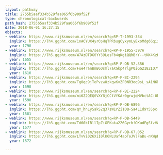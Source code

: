 ```yaml
---
layout: pathway
title: 2755b5aaf334b529faa065f6b909f52f
type: chronological-backwards
path_hash: 2755b5aaf334b529faa065f6b909f52f
date: 2018-06-01 16:27:15
objects:
- weblink: https://www.rijksmuseum.nl/en/search?q=RP-T-1993-334
  imglink: https://lh4.ggpht.com/1nACYUX4yrOpHqTPRbugCyxymLyExoMdg6Gqizxir1-OJX1OS6c5gOoTLJixD-0yrMruoPhM9SmOQ8VuPvnt-mJnNQ=s200
  year: 1790
- weblink: https://www.rijksmuseum.nl/en/search?q=RP-P-1955-397A
  imglink: https://lh5.ggpht.com/W7AzDTDG0YY39LesFb4qKgiQQhBrY--tKK4KzK43X3BeD4U9yAyqA15Dvk-sKVS5v2zZqM4uswqCy7bDt731R9eWjFI-=s200
  year: 1655
- weblink: https://www.rijksmuseum.nl/en/search?q=RP-P-OB-52.356
  imglink: https://lh6.ggpht.com/Fue4ranBmBGOsml7aXGkp4rlgP0iGG218ZIO7tg5H0Y-vAcjo_0t_vxUOweXkq-st1ISRp1hgN2o6eTcTC5rUM_SvEo=s200
  year: 1610
- weblink: https://www.rijksmuseum.nl/en/search?q=RP-P-BI-2294
  imglink: https://lh3.ggpht.com/TgOqc9jToPvzwOzkqwKvZF0NR3oq9sL_sA1N6k7LtBx3HFejIUSySPk7ebK11ITQuRt6RnA9UYHOt1CAvVElPbSTV0Q=s200
  year: 1590
- weblink: https://www.rijksmuseum.nl/en/search?q=RP-P-BI-2224
  imglink: https://lh3.ggpht.com/ni6Z2QEQ6VXY8jCCtVfKAr0grwjqMVbctAC-0MSsWnLiUICdkUDq4X6CDDaFdf9SKo4ynXfDTb4jY-vBb2b1LJpzPwQ=s200
  year: 1590
- weblink: https://www.rijksmuseum.nl/en/search?q=RP-P-OB-6896
  imglink: https://lh6.ggpht.com/qY_hnLySakS2q37zW1rZi10Q-Sa4L1d9Y5Spc-IuPT4ZqQNk75inmit-TVDy91xm1TopLFkLL8F42Nh2kuaeN7_rNZs=s200
  year: 1581
- weblink: https://www.rijksmuseum.nl/en/search?q=RP-P-OB-5449
  imglink: https://lh3.ggpht.com/Td60kIBll7pZiGEKaka2Z6GyrhfOKudEgSfzV8US_pPf-t_ukInNqNUe-6ZrVI5XjKM0pmxa5dxixAvaXjJgVEz96s4=s200
  year: 1577
- weblink: https://www.rijksmuseum.nl/en/search?q=RP-P-OB-67.052
  imglink: https://lh6.ggpht.com/LTvVi026XiI0lK6NLUaf4apToJVlFaBu-nKWpKaCO7WK9rq98n06eoEaSdGg1ARRPBKRuhsTIaKqlcMZGmMmg7-NO5SO=s200
  year: 1572

---
```

